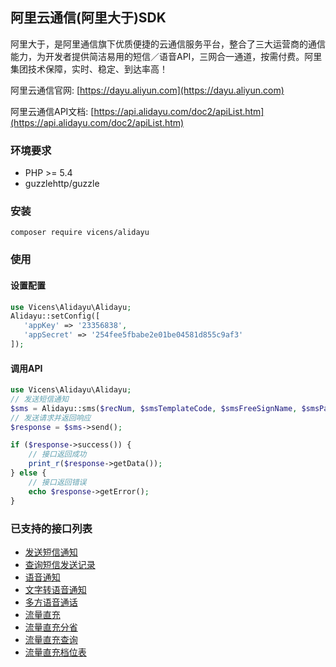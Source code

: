 
## 阿里云通信(阿里大于)SDK
阿里大于，是阿里通信旗下优质便捷的云通信服务平台，整合了三大运营商的通信能力，为开发者提供简洁易用的短信／语音API，三网合一通道，按需付费。阿里集团技术保障，实时、稳定、到达率高！

阿里云通信官网: [https://dayu.aliyun.com](https://dayu.aliyun.com)

阿里云通信API文档: [https://api.alidayu.com/doc2/apiList.htm](https://api.alidayu.com/doc2/apiList.htm)


### 环境要求
 - PHP >= 5.4
 - guzzlehttp/guzzle
 
 ### 安装
 
 ```shell
composer require vicens/alidayu
```

### 使用

#### 设置配置

```php
use Vicens\Alidayu\Alidayu;
Alidayu::setConfig([
   'appKey' => '23356838',
   'appSecret' => '254fee5fbabe2e01be04581d855c9af3'
]);
```

#### 调用API

```php
use Vicens\Alidayu\Alidayu;
// 发送短信通知
$sms = Alidayu::sms($recNum, $smsTemplateCode, $smsFreeSignName, $smsParam, $extend);
// 发送请求并返回响应
$response = $sms->send();

if ($response->success()) {
    // 接口返回成功
    print_r($response->getData());
} else {
    // 接口返回错误
    echo $response->getError();
}


```


### 已支持的接口列表

 - [发送短信通知](https://github.com/vicens/alidayu/blob/master/src/Request/Sms.php)
 - [查询短信发送记录](https://github.com/vicens/alidayu/blob/master/src/Request/SmsQuery.php)
 - [语音通知](https://github.com/vicens/alidayu/blob/master/src/Request/SingleCall.php)
 - [文字转语音通知](https://github.com/vicens/alidayu/blob/master/src/Request/TtsSingleCall.php)
 - [多方语音通话](https://github.com/vicens/alidayu/blob/master/src/Request/DoubleCall.php)
 - [流量直充](https://github.com/vicens/alidayu/blob/master/src/Request/FlowCharge.php)
 - [流量直充分省](https://github.com/vicens/alidayu/blob/master/src/Request/FlowChargeProvince.php)
 - [流量直充查询](https://github.com/vicens/alidayu/blob/master/src/Request/FlowQuery.php)
 - [流量直充档位表](https://github.com/vicens/alidayu/blob/master/src/Request/FlowGrade.php)
 

